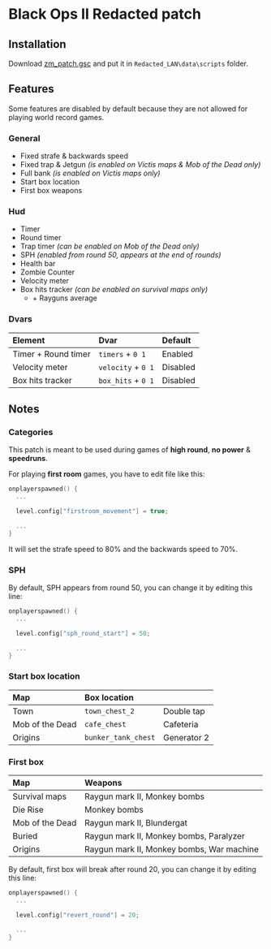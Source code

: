 # **Black Ops II Redacted patch**

## **Installation**

Download [zm_patch.gsc](https://github.com/SamRemix/scripts/blob/master/zm_patch.gsc) and put it in `Redacted_LAN\data\scripts` folder.

## **Features**

Some features are disabled by default because they are not allowed for playing world record games.

### General

- Fixed strafe & backwards speed
- Fixed trap & Jetgun *(is enabled on Victis maps & Mob of the Dead only)*
- Full bank *(is enabled on Victis maps only)*
- Start box location
- First box weapons

### Hud

- Timer
- Round timer
- Trap timer *(can be enabled on Mob of the Dead only)*
- SPH *(enabled from round 50, appears at the end of rounds)*
- Health bar
- Zombie Counter
- Velocity meter
- Box hits tracker *(can be enabled on survival maps only)*
  - \+ Rayguns average

### Dvars

| Element             | Dvar               | Default  |
| :------------------ | :----------------- | :------- |
| Timer + Round timer | `timers` + `0 1`   | Enabled  |
| Velocity meter      | `velocity` + `0 1` | Disabled |
| Box hits tracker    | `box_hits` + `0 1` | Disabled |

## **Notes**

### **Categories**

This patch is meant to be used during games of **high round**, **no power** & **speedruns**.

For playing **first room** games, you have to edit file like this:

```cpp
onplayerspawned() {
  ...

  level.config["firstroom_movement"] = true;

  ...
}
```

It will set the strafe speed to 80% and the backwards speed to 70%.

### **SPH**

By default, SPH appears from round 50, you can change it by editing this line:

```cpp
onplayerspawned() {
  ...

  level.config["sph_round_start"] = 50;

  ...
}
```

### **Start box location**

| Map             | Box location        |             |
| :-------------- | :------------------ | :---------- |
| Town            | `town_chest_2`      | Double tap  |
| Mob of the Dead | `cafe_chest`        | Cafeteria   |
| Origins         | `bunker_tank_chest` | Generator 2 |

### **First box**

| Map             | Weapons                                   |
| :-------------- | :---------------------------------------- |
| Survival maps   | Raygun mark II, Monkey bombs              |
| Die Rise        | Monkey bombs                              |
| Mob of the Dead | Raygun mark II, Blundergat                |
| Buried          | Raygun mark II, Monkey bombs, Paralyzer   |
| Origins         | Raygun mark II, Monkey bombs, War machine |

By default, first box will break after round 20, you can change it by editing this line:

```cpp
onplayerspawned() {
  ...

  level.config["revert_round"] = 20;

  ...
}
```